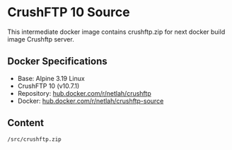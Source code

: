 # CrushFTP 10 Source

This intermediate docker image contains crushftp.zip for next docker build image Crushftp server.

## Docker Specifications

- Base: Alpine 3.19 Linux
- CrushFTP 10 (v10.7.1)
- Repository: [hub.docker.com/r/netlah/crushftp](hub.docker.com/r/netlah/crushftp)
- Docker: [hub.docker.com/r/netlah/crushftp-source](hub.docker.com/r/netlah/crushftp-source)

## Content

```
/src/crushftp.zip
```
